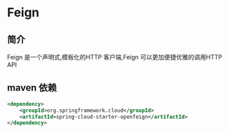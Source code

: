 # Feign

## 简介

Feign 是一个声明式,模板化的HTTP 客户端,Feign 可以更加便捷优雅的调用HTTP API

## maven 依赖

```xml
<dependency>    
    <groupId>org.springframework.cloud</groupId>    
    <artifactId>spring-cloud-starter-openfeign</artifactId>
</dependency>
```

